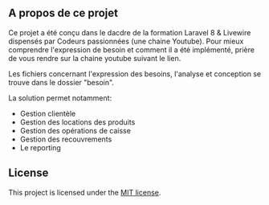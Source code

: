 ## A propos de ce projet

Ce projet a été conçu dans le dacdre de la formation Laravel 8 & Livewire dispensés par Codeurs passionnées (une chaine Youtube).
Pour mieux comprendre l'expression de besoin et comment il a été implémenté, prière de vous rendre sur la chaine youtube suivant le lien.

Les fichiers concernant l'expression des besoins, l'analyse et conception se trouve dans le dossier "besoin".

La solution permet notamment:

-   Gestion clientèle
-   Gestion des locations des produits
-   Gestion des opérations de caisse
-   Gestion des recouvrements
-   Le reporting

## License

This project is licensed under the [MIT license](https://opensource.org/licenses/MIT).
